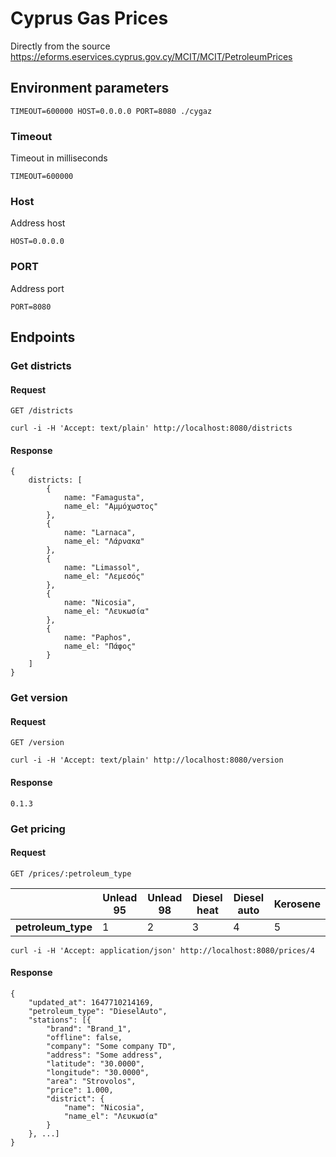 # Cyprus Gas Prices

Directly from the source https://eforms.eservices.cyprus.gov.cy/MCIT/MCIT/PetroleumPrices

## Environment parameters

`TIMEOUT=600000 HOST=0.0.0.0 PORT=8080 ./cygaz`

### Timeout

Timeout in milliseconds

`TIMEOUT=600000`

### Host

Address host

`HOST=0.0.0.0`

### PORT

Address port

`PORT=8080`

## Endpoints

### Get districts

#### Request

`GET /districts`

    curl -i -H 'Accept: text/plain' http://localhost:8080/districts

#### Response

```
{
    districts: [
        {
            name: "Famagusta",
            name_el: "Αμμόχωστος"
        },
        {
            name: "Larnaca",
            name_el: "Λάρνακα"
        },
        {
            name: "Limassol",
            name_el: "Λεμεσός"
        },
        {
            name: "Nicosia",
            name_el: "Λευκωσία"
        },
        {
            name: "Paphos",
            name_el: "Πάφος"
        }
    ]
}
```

### Get version

#### Request

`GET /version`

    curl -i -H 'Accept: text/plain' http://localhost:8080/version

#### Response

    0.1.3

### Get pricing

#### Request

`GET /prices/:petroleum_type`

|                    | Unlead 95 | Unlead 98 | Diesel heat | Diesel auto | Kerosene |
|--------------------|-----------|-----------|-------------|-------------|----------|
| **petroleum_type** | 1         | 2         | 3           | 4           | 5        |


    curl -i -H 'Accept: application/json' http://localhost:8080/prices/4

#### Response

    {
        "updated_at": 1647710214169,
        "petroleum_type": "DieselAuto",
        "stations": [{
            "brand": "Brand_1",
            "offline": false,
            "company": "Some company TD",
            "address": "Some address",
            "latitude": "30.0000",
            "longitude": "30.0000",
            "area": "Strovolos",
            "price": 1.000,
            "district": {
                "name": "Nicosia",
                "name_el": "Λευκωσία"
            }
        }, ...]
    }